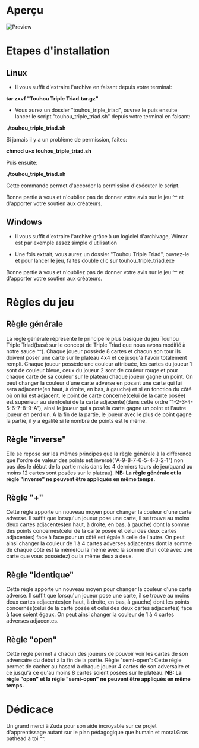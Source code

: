 # Aperçu

![Preview](https://i.ibb.co/3B1f3qr/Touhou-Triple-Triad-preview.png "Touhou-Triple-Triad-Preview")

# Etapes d'installation

## Linux

* Il vous suffit d'extraire l'archive en faisant depuis votre terminal:

**tar zxvf "Touhou Triple Triad.tar.gz"**

* Vous aurez un dossier "touhou_triple_triad", ouvrez le puis ensuite lancer le script "touhou_triple_triad.sh" depuis votre terminal en faisant:

**./touhou_triple_triad.sh**

Si jamais il y a un problème de permission, faites:

**chmod u+x touhou_triple_triad.sh**

Puis ensuite:

**./touhou_triple_triad.sh**

Cette commande permet d'accorder la permission d'exécuter le script.

Bonne partie à vous et n'oubliez pas de donner votre avis sur le jeu ^^ et d'apporter votre soutien aux créateurs.

## Windows

* Il vous suffit d'extraire l'archive grâce à un logiciel d'archivage, Winrar est par exemple assez simple d'utilisation

* Une fois extrait, vous aurez un dossier "Touhou Triple Triad", ouvrez-le et pour lancer le jeu, faites double clic sur touhou_triple_triad.exe 

Bonne partie à vous et n'oubliez pas de donner votre avis sur le jeu ^^ et d'apporter votre soutien aux créateurs.

# Règles du jeu

## Règle générale

La règle générale répresente le principe le plus basique du jeu Touhou Triple Triad(basé sur le concept de Triple Triad que nous avons modifié à notre sauce ^^).
Chaque joueur possède 8 cartes et chacun son tour ils doivent poser une carte sur le plateau 4x4 et ce jusqu'à l'avoir totalement rempli.
Chaque joueur possède une couleur attribuée, les cartes du joueur 1 sont de couleur bleue, ceux du joueur 2 sont de couleur rouge et pour chaque carte de sa couleur sur le plateau chaque joueur gagne un point.
On peut changer la couleur d'une carte adverse en posant une carte qui lui sera adjacente(en haut, à droite, en bas, à gauche) et si en fonction du côté où on lui est adjacent, le point de carte concerné(celui de la carte posée) est supérieur au sien(celui de la carte adjacente)(dans cette ordre "1-2-3-4-5-6-7-8-9-A"), ainsi le joueur qui a posé la carte gagne un point et l'autre joueur en perd un.
A la fin de la partie, le joueur avec le plus de point gagne la partie, il y a égalité si le nombre de points est le même.

## Règle "inverse"

Elle se repose sur les mêmes principes que la règle générale à la différence que l'ordre de valeur des points est inversé("A-9-8-7-6-5-4-3-2-1") non pas dès le début de la partie mais dans les 4 derniers tours de jeu(quand au moins 12 cartes sont posées sur le plateau).
**NB: La règle générale et la règle "inverse" ne peuvent être appliqués en même temps.**

## Règle "+"

Cette règle apporte un nouveau moyen pour changer la couleur d'une carte adverse.
Il suffit que lorsqu'un joueur pose une carte, il se trouve au moins deux cartes adjacentes(en haut, à droite, en bas, à gauche) dont la somme des points concernés(celui de la carte posée et celui des deux cartes adjacentes) face à face pour un côté est égale à celle de l'autre.
On peut ainsi changer la couleur de 1 à 4 cartes adverses adjacentes dont la somme de chaque côté est la même(ou la même avec la somme d'un côté avec une carte que vous possédez) ou la même deux à deux.

## Règle "identique" 

Cette règle apporte un nouveau moyen pour changer la couleur d'une carte adverse.
Il suffit que lorsqu'un joueur pose une carte, il se trouve au moins deux cartes adjacentes(en haut, à droite, en bas, à gauche) dont les points concernés(celui de la carte posée et celui des deux cartes adjacentes) face à face soient égaux.
On peut ainsi changer la couleur de 1 à 4 cartes adverses adjacentes.

## Règle "open"

Cette règle permet à chacun des joueurs de pouvoir voir les cartes de son adversaire du début à la fin de la partie.
Règle "semi-open": 
Cette règle permet de cacher au hasard à chaque joueur 4 cartes de son adversaire et ce jusqu'à ce qu'au moins 8 cartes soient posées sur le plateau.
**NB: La règle "open" et la règle "semi-open" ne peuvent être appliqués en même temps.**

# Dédicace

Un grand merci à Zuda pour son aide incroyable sur ce projet d'apprentissage autant sur le plan pédagogique que humain et moral.Gros pathead à toi ^^.
